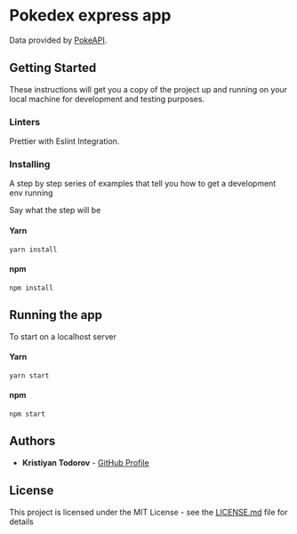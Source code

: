 # Pokedex express app
 
Data provided by [PokeAPI](https://pokeapi.co/).
## Getting Started

These instructions will get you a copy of the project up and running on your local machine for development and testing purposes.


### Linters

Prettier with Eslint Integration.


### Installing

A step by step series of examples that tell you how to get a development env running

Say what the step will be

#### Yarn

```
yarn install
```

#### npm

```
npm install
```

## Running the app

To start on a localhost server

#### Yarn

```
yarn start
```

#### npm

```
npm start
```


## Authors

- **Kristiyan Todorov** - [GitHub Profile](https://github.com/krisScript)

## License

This project is licensed under the MIT License - see the [LICENSE.md](LICENSE.md) file for details

